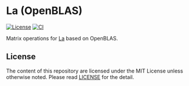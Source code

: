 # La (OpenBLAS)

[![License][badge-license]][license]
[![CI][badge-ci]][ci]

Matrix operations for [La][github-la] based on OpenBLAS.


## License

The content of this repository are licensed under the MIT License unless otherwise noted.
Please read [LICENSE][license] for the detail.


[badge-license]: https://img.shields.io/badge/license-MIT-yellowgreen.svg?style=flat-square
[license]: LICENSE
[badge-ci]: https://img.shields.io/travis/mitsuse/la-openblas/master.svg?style=flat-square
[ci]: https://travis-ci.org/mitsuse/la-openblas
[github-la]: https://github.com/mitsuse/la
